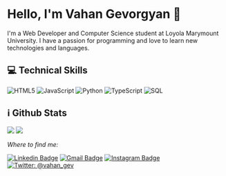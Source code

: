 # Hello, I'm Vahan Gevorgyan 👋

 I'm a Web Developer and Computer Science student at Loyola Marymount University. I have a passion for programming and love to learn new technologies and languages. 
 
## 💻 Technical Skills

![HTML5](https://img.shields.io/badge/-HTML5-000000?style=flat&logo=HTML5)
![JavaScript](https://img.shields.io/badge/-JavaScript-000000?style=flat&logo=javascript)
![Python](https://img.shields.io/badge/-Python-000000?style=flat&logo=python)
![TypeScript](https://img.shields.io/badge/-TypeScript-000000?style=flat&logo=typescript&logoColor=007ACC)
![SQL](https://img.shields.io/badge/-SQL-000000?style=flat&logo=MySQL)


## ℹ️ Github Stats
<p>
  <img src="https://github-readme-stats.vercel.app/api?username=vahan-gev&hide=stars&show_icons=true&theme=transparent&line_height=32">
  <img src="https://github-readme-stats.vercel.app/api/top-langs/?username=vahan-gev&count_private=true&theme=transparent">
</p>



<p>
  <i>Where to find me:</i>
  
   [![Linkedin Badge](https://img.shields.io/badge/-vahangevorgyan-blue?style=flat-square&logo=Linkedin&logoColor=white&link=https://www.linkedin.com/in/vahangevorgyan/)](https://www.linkedin.com/in/vahangevorgyan/) 
   [![Gmail Badge](https://img.shields.io/badge/-vahangevorgyan-c14438?style=flat-square&logo=Gmail&logoColor=white&link=mailto:vahangevorgyan0212@gmail.com)](mailto:vahangevgevorgyan@gmail.com)
   [![Instagram Badge](https://img.shields.io/badge/-@vahan_gev-purple?style=flat&logo=instagram&logoColor=white&link=https://instagram.com/vahan_gev/)](https://instagram.com/vahan_gev) 
   [![Twitter: @vahan_gev](https://img.shields.io/twitter/follow/vahan_gev?style=social)](https://twitter.com/vahan_gev)
</p>

